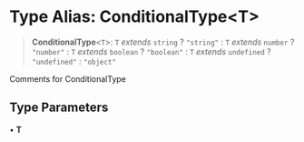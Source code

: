 # Type Alias: ConditionalType\<T\>

> **ConditionalType**\<`T`\>: `T` *extends* `string` ? `"string"` : `T` *extends* `number` ? `"number"` : `T` *extends* `boolean` ? `"boolean"` : `T` *extends* `undefined` ? `"undefined"` : `"object"`

Comments for ConditionalType

## Type Parameters

• **T**
